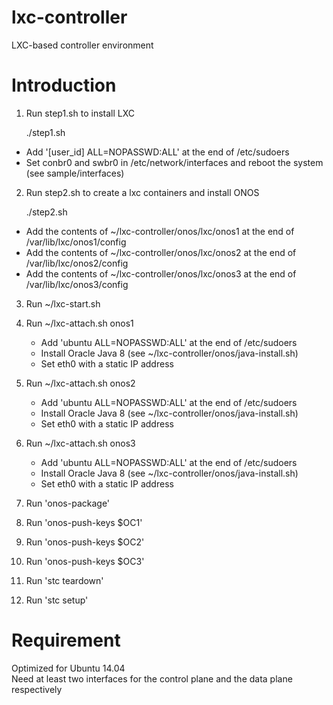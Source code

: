 # lxc-controller
LXC-based controller environment

# Introduction
1. Run step1.sh to install LXC<br />

	./step1.sh<br />
  
  - Add '[user_id] ALL=NOPASSWD:ALL' at the end of /etc/sudoers<br />
  - Set conbr0 and swbr0 in /etc/network/interfaces and reboot the system (see sample/interfaces)<br />

2. Run step2.sh to create a lxc containers and install ONOS<br />

	./step2.sh<br />

  - Add the contents of ~/lxc-controller/onos/lxc/onos1 at the end of /var/lib/lxc/onos1/config<br />
  - Add the contents of ~/lxc-controller/onos/lxc/onos2 at the end of /var/lib/lxc/onos2/config<br />
  - Add the contents of ~/lxc-controller/onos/lxc/onos3 at the end of /var/lib/lxc/onos3/config<br />

3. Run ~/lxc-start.sh<br />

4. Run ~/lxc-attach.sh onos1<br />
    - Add 'ubuntu ALL=NOPASSWD:ALL' at the end of /etc/sudoers<br />
    - Install Oracle Java 8 (see ~/lxc-controller/onos/java-install.sh)<br />
    - Set eth0 with a static IP address<br />

5. Run ~/lxc-attach.sh onos2<br />
    - Add 'ubuntu ALL=NOPASSWD:ALL' at the end of /etc/sudoers<br />
    - Install Oracle Java 8 (see ~/lxc-controller/onos/java-install.sh)<br />
    - Set eth0 with a static IP address<br />

6. Run ~/lxc-attach.sh onos3<br />
    - Add 'ubuntu ALL=NOPASSWD:ALL' at the end of /etc/sudoers<br />
    - Install Oracle Java 8 (see ~/lxc-controller/onos/java-install.sh)<br />
    - Set eth0 with a static IP address<br />

7. Run 'onos-package'<br />
8. Run 'onos-push-keys $OC1'<br />
9. Run 'onos-push-keys $OC2'<br />
10. Run 'onos-push-keys $OC3'<br />
11. Run 'stc teardown'<br />
12. Run 'stc setup'<br />

# Requirement
Optimized for Ubuntu 14.04<br />
Need at least two interfaces for the control plane and the data plane respectively<br />

